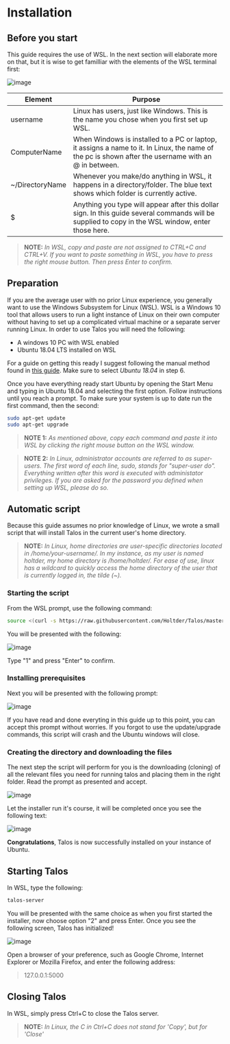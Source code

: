 # Installation
## Before you start
This guide requires the use of WSL. In the next section will elaborate more on that, but it is wise to get familliar with the elements of the WSL terminal first:

![image](https://user-images.githubusercontent.com/1879915/111908655-5274ad00-8a5a-11eb-9ab7-d3afcd8151e5.png)

| Element         | Purpose                                                                                                                                              |
|-----------------|------------------------------------------------------------------------------------------------------------------------------------------------------|
| username        | Linux has users, just like Windows. This is the name you chose when you first set up WSL.                                                            |
| ComputerName    | When Windows is installed to a PC or laptop, it assigns a name to it. In Linux, the name of the pc is shown after the username with an @ in between. |
| ~/DirectoryName | Whenever you make/do anything in WSL, it happens in a directory/folder. The blue text shows which folder is currently active.                        |
| $               | Anything you type will appear after this dollar sign. In this guide several commands will be supplied to copy in the WSL window, enter those here.   |

> **NOTE:** *In WSL, copy and paste are not assigned to CTRL+C and CTRL+V. If you want to paste something in WSL, you have to press the right mouse button. Then press Enter to confirm.*

## Preparation
If you are the average user with no prior Linux experience, you generally want to use the Windows Subsystem for Linux (WSL). WSL is a Windows 10 tool that allows users to run a light instance of Linux on their own computer without having to set up a complicated virtual machine or a separate server running Linux. In order to use Talos you will need the following:
- A windows 10 PC with WSL enabled
- Ubuntu 18.04 LTS installed on WSL

For a guide on getting this ready I suggest following the manual method found in [this guide](https://docs.microsoft.com/en-us/windows/wsl/install-win10#manual-installation-steps). Make sure to select *Ubuntu 18.04* in step 6.

Once you have everything ready start Ubuntu by opening the Start Menu and typing in Ubuntu 18.04 and selecting the first option. Follow instructions until you reach a prompt. To make sure your system is up to date run the first command, then the second:
```bash
sudo apt-get update
sudo apt-get upgrade
```
> **NOTE 1:** *As mentioned above, copy each command and paste it into WSL by clicking the right mouse button on the WSL window.*

> **NOTE 2:** *In Linux, administrator accounts are referred to as super-users. The first word of each line, sudo, stands for "super-user do". Everything written after this word is executed with administator privileges. If you are asked for the password you defined when setting up WSL, please do so.*

## Automatic script
Because this guide assumes no prior knowledge of Linux, we wrote a small script that will install Talos in the current user's home directory.

> **NOTE:** *In Linux, home directories are user-specific directories located in /home/your-username/. In my instance, as my user is named holtder, my home directory is /home/holtder/. For ease of use, linux has a wildcard to quickly access the home directory of the user that is currently logged in, the tilde (~).*

### Starting the script
From the WSL prompt, use the following command:
```bash
source <(curl -s https://raw.githubusercontent.com/Holtder/Talos/master/installtaloswsl.sh)
```

You will be presented with the following:

![image](https://user-images.githubusercontent.com/1879915/111909326-20b11580-8a5d-11eb-8ee5-b3656d60df10.png)

Type "1" and press "Enter" to confirm.

### Installing prerequisites
Next you will be presented with the following prompt:

![image](https://user-images.githubusercontent.com/1879915/111909572-20654a00-8a5e-11eb-99b4-c580cc3085cb.png)

If you have read and done everyting in this guide up to this point, you can accept this prompt without worries. If you forgot to use the update/upgrade commands, this script will crash and the Ubuntu windows will close.

### Creating the directory and downloading the files
The next step the script will perform for you is the downloading (cloning) of all the relevant files you need for running talos and placing them in the right folder. Read the prompt as presented and accept.

![image](https://user-images.githubusercontent.com/1879915/111909638-691d0300-8a5e-11eb-990b-2ebfd6f65547.png)

Let the installer run it's course, it will be completed once you see the following text:

![image](https://user-images.githubusercontent.com/1879915/111909671-85b93b00-8a5e-11eb-9ff8-ae6da4501a7b.png)

**Congratulations**, Talos is now successfully installed on your instance of Ubuntu.

## Starting Talos
In WSL, type the following:
``` bash
talos-server
```

You will be presented with the same choice as when you first started the installer, now choose option "2" and press Enter. Once you see the following screen, Talos has initialized!

![image](https://user-images.githubusercontent.com/1879915/111909791-f2343a00-8a5e-11eb-9f64-ae22ed880c06.png)

Open a browser of your preference, such as Google Chrome, Internet Explorer or Mozilla Firefox, and enter the following address:
> 127.0.0.1:5000

## Closing Talos
In WSL, simply press Ctrl+C to close the Talos server.

> **NOTE:** *In Linux, the C in Ctrl+C does not stand for 'Copy', but for 'Close'*
